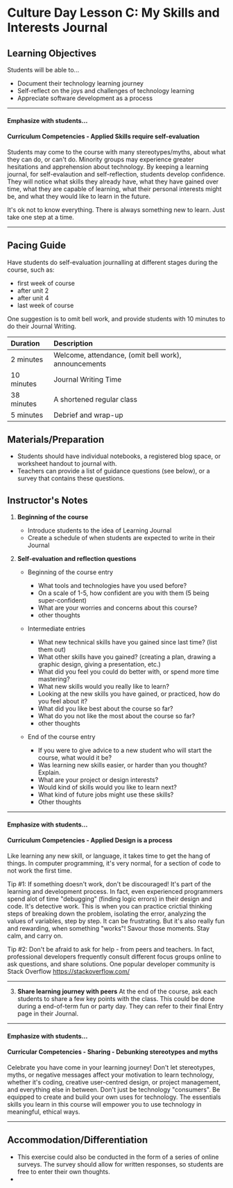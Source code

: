 # Culture Day Lesson C: My Skills and Interests Journal

## Learning Objectives
Students will be able to...
* Document their technology learning journey
* Self-reflect on the joys and challenges of technology learning
* Appreciate software development as a process

---
#### Emphasize with students...

#### Curriculum Competencies - Applied Skills require self-evaluation

Students may come to the course with many stereotypes/myths, about what they can do, or can't do.  Minority groups may experience greater hesitations and apprehension about technology.  By keeping a learning journal, for self-evalaution and self-reflection,  students develop confidence.   They will notice what skills they already have, what they have gained over time, what they are capable of learning, what their personal interests might be, and what they would like to learn in the future. 

It's ok not to know everything.  There is always something new to learn.  Just take one step at a time. 

---

## Pacing Guide
Have students do self-evaluation journalling at different stages during the course, such as:
  * first week of course
  * after unit 2
  * after unit 4
  * last week of course
  
One suggestion is to omit bell work, and provide students with 10 minutes to do their Journal Writing. 

  | Duration | Description |
| :--- | :--- |
| 2 minutes | Welcome, attendance, (omit bell work), announcements |
| 10 minutes | Journal Writing Time |
| 38 minutes | A shortened regular class |
| 5 minutes | Debrief and wrap-up |

## Materials/Preparation
* Students should have individual notebooks, a registered blog space, or worksheet handout to journal with.
* Teachers can provide a list of guidance questions (see below), or a survey that contains these questions. 

## Instructor's Notes

1.  **Beginning of the course** 
    * Introduce students to the idea of Learning Journal
    * Create a schedule of when students are expected to write in their Journal
  
2. **Self-evaluation and reflection questions**
   * Beginning of the course entry
      * What tools and technologies have you used before?
      * On a scale of 1-5, how confident are you with them (5 being super-confident)
      * What are your worries and concerns about this course?
      * other thoughts
   * Intermediate entries
      * What new technical skills have you gained since last time?  (list them out)
      * What other skills have you gained?  (creating a plan, drawing a graphic design, giving a presentation, etc.)
      * What did you feel you could do better with, or spend more time mastering?
      * What new skills would you really like to learn?
      * Looking at the new skills you have gained, or practiced, how do you feel about it?
      * What did you like best about the course so far?
      * What do you not like the most about the course so far?
      * other thoughts
   
   * End of the course entry
     * If you were to give advice to a new student who will start the course, what would it be?
     * Was learning new skills easier, or harder than you thought?  Explain.
     * What are your project or design interests?
     * Would kind of skills would you like to learn next?
     * What kind of future jobs might use these skills?
     * Other thoughts
---
#### Emphasize with students...

#### Curriculum Competencies - Applied Design is a process

Like learning any new skill, or language, it takes time to get the hang of things.  In computer programming, it's very normal, for a section of code to not work the first time. 

Tip #1:  If something doesn't work, don't be discouraged!   It's part of the learning and development process.   In fact, even experienced programmers spend alot of time "debugging" (finding logic errors) in their design and code.  It's detective work.  This is when you can practice crictial thinking steps of breaking down the problem, isolating the error, analyzing the values of variables, step by step.  It can be frustrating.  But it's also really fun and rewarding, when something "works"!   Savour those moments.  Stay calm, and carry on. 

Tip #2:  Don't be afraid to ask for help - from peers and teachers.  In fact, professional developers frequently consult different focus groups online to ask questions, and share solutions.   One popular developer community is Stack Overflow https://stackoverflow.com/

---

 
 3.  **Share learning journey with peers**
 At the end of the course, ask each students to share a few key points with the class.
 This could be done during a end-of-term fun or party day. 
 They can refer to their final Entry page in their Journal.
 
 ---
 #### Emphasize with students...
 
 #### Curricular Competencies - Sharing - Debunking stereotypes and myths
 
Celebrate you have come in your learning journey!  Don't let stereotypes, myths, or negative messages affect your motivation to learn technology, whether it's coding, creative user-centred design, or project management, and everything else in between.  Don't just be technology "consumers".  Be equipped to create and build your own uses for technology.  The essentials skills you learn in this course will empower you to use technology in meaningful, ethical ways. 
 
 ---

## Accommodation/Differentiation
* This exercise could also be conducted in the form of a series of online surveys.  The survey should allow for written responses, so students are free to enter their own thoughts.
* 
